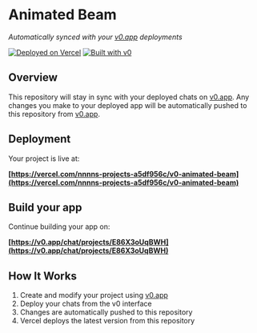# Animated Beam

*Automatically synced with your [v0.app](https://v0.app) deployments*

[![Deployed on Vercel](https://img.shields.io/badge/Deployed%20on-Vercel-black?style=for-the-badge&logo=vercel)](https://vercel.com/nnnns-projects-a5df956c/v0-animated-beam)
[![Built with v0](https://img.shields.io/badge/Built%20with-v0.app-black?style=for-the-badge)](https://v0.app/chat/projects/E86X3oUqBWH)

## Overview

This repository will stay in sync with your deployed chats on [v0.app](https://v0.app).
Any changes you make to your deployed app will be automatically pushed to this repository from [v0.app](https://v0.app).

## Deployment

Your project is live at:

**[https://vercel.com/nnnns-projects-a5df956c/v0-animated-beam](https://vercel.com/nnnns-projects-a5df956c/v0-animated-beam)**

## Build your app

Continue building your app on:

**[https://v0.app/chat/projects/E86X3oUqBWH](https://v0.app/chat/projects/E86X3oUqBWH)**

## How It Works

1. Create and modify your project using [v0.app](https://v0.app)
2. Deploy your chats from the v0 interface
3. Changes are automatically pushed to this repository
4. Vercel deploys the latest version from this repository
